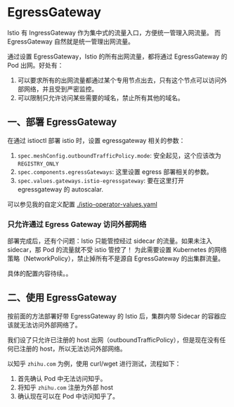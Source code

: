 # EgressGateway

Istio 有 IngressGateway 作为集中式的流量入口，方便统一管理入网流量。
而 EgressGateway 自然就是统一管理出网流量。

通过设置 EgressGateway，Istio 的所有出网流量，都将通过 EgressGateway 的 Pod 出网。好处有：

1. 可以要求所有的出网流量都通过某个专用节点出去，只有这个节点可以访问外部网络，并且受到严密监控。
2. 可以限制只允许访问某些需要的域名，禁止所有其他的域名。


## 一、部署 EgressGateway

在通过 istioctl 部署 istio 时，设置 egressgateway 相关的参数：

1. `spec.meshConfig.outboundTrafficPolicy.mode`: 安全起见，这个应该改为 `REGISTRY_ONLY`
1. `spec.components.egressGateways`: 这里设置 egress 部署相关的参数。
2. `spec.values.gateways.istio-egressgateway`: 要在这里打开 egressgateway 的 autoscalar.

可以参见我的自定义配置 [./istio-operator-values.yaml](./istio-operator-values.yaml)

### 只允许通过 Egress Gateway 访问外部网络

部署完成后，还有个问题：Istio 只能管控经过 sidecar 的流量。如果未注入 sidecar，那 Pod 的流量就不受 istio 管控了！
为此需要设置 Kubernetes 的网络策略（NetworkPolicy），禁止掉所有不是源自 EgressGateway 的出集群流量。

具体的配置内容待续。。

## 二、使用 EgressGateway

按前面的方法部署好带 EgressGateway 的 Istio 后，集群内带 Sidecar 的容器应该就无法访问外部网络了。

我们设了只允许已注册的 host 出网（outboundTrafficPolicy），但是现在没有任何已注册的 host，所以无法访问外部网络。

以知乎 `zhihu.com` 为例，使用 curl/wget 进行测试，流程如下：

1. 首先确认 Pod 中无法访问知乎。
1. 将知乎 `zhihu.com` 注册为外部 host
2. 确认现在可以在 Pod 中访问知乎了。


